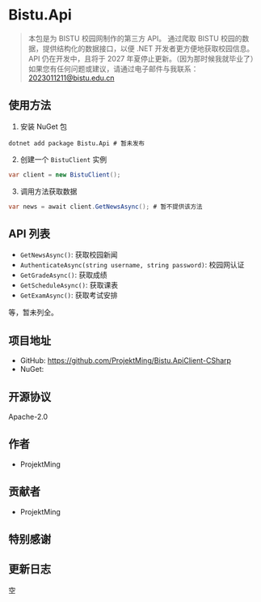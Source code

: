 # Bistu.Api
> 本包是为 BISTU 校园网制作的第三方 API。
> 通过爬取 BISTU 校园的数据，提供结构化的数据接口，以便 .NET 开发者更方便地获取校园信息。
> API 仍在开发中，且将于 2027 年夏停止更新。（因为那时候我就毕业了）
> 如果您有任何问题或建议，请通过电子邮件与我联系：2023011211@bistu.edu.cn

## 使用方法
1. 安装 NuGet 包
```shell
dotnet add package Bistu.Api # 暂未发布
```
2. 创建一个 `BistuClient` 实例
```csharp
var client = new BistuClient();
```
3. 调用方法获取数据
```csharp
var news = await client.GetNewsAsync(); # 暂不提供该方法
```

## API 列表
- `GetNewsAsync()`: 获取校园新闻
- `AuthenticateAsync(string username, string password)`: 校园网认证
- `GetGradeAsync()`: 获取成绩
- `GetScheduleAsync()`: 获取课表
- `GetExamAsync()`: 获取考试安排

等，暂未列全。

## 项目地址
- GitHub: https://github.com/ProjektMing/Bistu.ApiClient-CSharp
- NuGet:

## 开源协议
Apache-2.0

## 作者
- ProjektMing

## 贡献者
- ProjektMing

## 特别感谢

## 更新日志
空